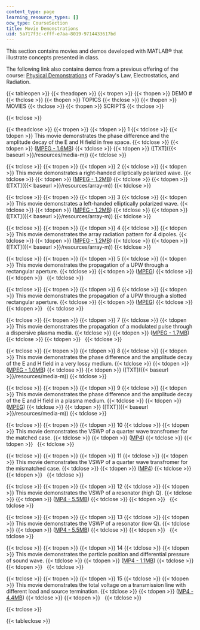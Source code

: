 ```yaml
---
content_type: page
learning_resource_types: []
ocw_type: CourseSection
title: Movie Demonstrations
uid: 5a717f3c-cfff-e7aa-8019-9714433617bd
---
```


This section contains movies and demos developed with MATLAB® that illustrate concepts presented in class.

The following link also contains demos from a previous offering of the course: [Physical Demonstrations](http://web.mit.edu/jbelcher/www/anim.html) of Faraday's Law, Electrostatics, and Radiation.

{{< tableopen >}}
{{< theadopen >}}
{{< tropen >}}
{{< thopen >}}
DEMO #
{{< thclose >}}
{{< thopen >}}
TOPICS
{{< thclose >}}
{{< thopen >}}
MOVIES
{{< thclose >}}
{{< thopen >}}
SCRIPTS
{{< thclose >}}

{{< trclose >}}

{{< theadclose >}}
{{< tropen >}}
{{< tdopen >}}
1
{{< tdclose >}}
{{< tdopen >}}
This movie demonstrates the phase difference and the amplitude decay of the E and H field in free space.
{{< tdclose >}}
{{< tdopen >}}
([MPEG - 1.6MB](/ans7870/6/6.013/f02/freespace.mpeg))
{{< tdclose >}}
{{< tdopen >}}
([TXT]({{< baseurl >}}/resources/media-m))
{{< tdclose >}}

{{< trclose >}}
{{< tropen >}}
{{< tdopen >}}
2
{{< tdclose >}}
{{< tdopen >}}
This movie demonstrates a right-handed elliptically polarized wave.
{{< tdclose >}}
{{< tdopen >}}
([MPEG - 1.2MB](/ans7870/6/6.013/f02/RHEP.mpeg))
{{< tdclose >}}
{{< tdopen >}}
([TXT]({{< baseurl >}}/resources/array-m))
{{< tdclose >}}

{{< trclose >}}
{{< tropen >}}
{{< tdopen >}}
3
{{< tdclose >}}
{{< tdopen >}}
This movie demonstrates a left-handed elliptically polarized wave.
{{< tdclose >}}
{{< tdopen >}}
([MPEG - 1.2MB](/ans7870/6/6.013/f02/LHEP.mpeg))
{{< tdclose >}}
{{< tdopen >}}
([TXT]({{< baseurl >}}/resources/array-m))
{{< tdclose >}}

{{< trclose >}}
{{< tropen >}}
{{< tdopen >}}
4
{{< tdclose >}}
{{< tdopen >}}
This movie demonstrates the array radiation pattern for 4 dipoles.
{{< tdclose >}}
{{< tdopen >}}
([MPEG - 1.2MB](/ans7870/6/6.013/f02/4dipoles.mpeg))
{{< tdclose >}}
{{< tdopen >}}
([TXT]({{< baseurl >}}/resources/array-m))
{{< tdclose >}}

{{< trclose >}}
{{< tropen >}}
{{< tdopen >}}
5
{{< tdclose >}}
{{< tdopen >}}
This movie demonstrates the propagation of a UPW through a rectangular aperture.
{{< tdclose >}}
{{< tdopen >}}
([MPEG](/ans7870/6/6.013/f02/diffract.mpeg))
{{< tdclose >}}
{{< tdopen >}}
 
{{< tdclose >}}

{{< trclose >}}
{{< tropen >}}
{{< tdopen >}}
6
{{< tdclose >}}
{{< tdopen >}}
This movie demonstrates the propagation of a UPW through a slotted rectangular aperture.
{{< tdclose >}}
{{< tdopen >}}
([MPEG](/ans7870/6/6.013/f02/diffract2.mpeg))
{{< tdclose >}}
{{< tdopen >}}
 
{{< tdclose >}}

{{< trclose >}}
{{< tropen >}}
{{< tdopen >}}
7
{{< tdclose >}}
{{< tdopen >}}
This movie demonstrates the propagation of a modulated pulse through a dispersive plasma media.
{{< tdclose >}}
{{< tdopen >}}
([MPEG - 1.7MB](/ans7870/6/6.013/f02/dispersion.mpg))
{{< tdclose >}}
{{< tdopen >}}
 
{{< tdclose >}}

{{< trclose >}}
{{< tropen >}}
{{< tdopen >}}
8
{{< tdclose >}}
{{< tdopen >}}
This movie demonstrates the phase difference and the amplitude decay of the E and H field in a very lossy medium.
{{< tdclose >}}
{{< tdopen >}}
([MPEG - 1.0MB](/ans7870/6/6.013/f02/lossy.mpeg))
{{< tdclose >}}
{{< tdopen >}}
([TXT]({{< baseurl >}}/resources/media-m))
{{< tdclose >}}

{{< trclose >}}
{{< tropen >}}
{{< tdopen >}}
9
{{< tdclose >}}
{{< tdopen >}}
This movie demonstrates the phase difference and the amplitude decay of the E and H field in a plasma medium.
{{< tdclose >}}
{{< tdopen >}}
([MPEG](/ans7870/6/6.013/f02/plasma.mpeg))
{{< tdclose >}}
{{< tdopen >}}
([TXT]({{< baseurl >}}/resources/media-m))
{{< tdclose >}}

{{< trclose >}}
{{< tropen >}}
{{< tdopen >}}
10
{{< tdclose >}}
{{< tdopen >}}
This movie demonstrates the VSWP of a quarter wave transfromer for the matched case.
{{< tdclose >}}
{{< tdopen >}}
([MP4](/ans7870/6/6.013/f02/mat_50.mp4))
{{< tdclose >}}
{{< tdopen >}}
 
{{< tdclose >}}

{{< trclose >}}
{{< tropen >}}
{{< tdopen >}}
11
{{< tdclose >}}
{{< tdopen >}}
This movie demonstrates the VSWP of a quarter wave transfromer for the mismatched case.
{{< tdclose >}}
{{< tdopen >}}
([MP4](/ans7870/6/6.013/f02/mis_50.mp4))
{{< tdclose >}}
{{< tdopen >}}
 
{{< tdclose >}}

{{< trclose >}}
{{< tropen >}}
{{< tdopen >}}
12
{{< tdclose >}}
{{< tdopen >}}
This movie demonstrates the VSWP of a resonator (high Q).
{{< tdclose >}}
{{< tdopen >}}
([MP4 - 5.5MB](/ans7870/6/6.013/f02/high_q.mp4))
{{< tdclose >}}
{{< tdopen >}}
 
{{< tdclose >}}

{{< trclose >}}
{{< tropen >}}
{{< tdopen >}}
13
{{< tdclose >}}
{{< tdopen >}}
This movie demonstrates the VSWP of a resonator (low Q).
{{< tdclose >}}
{{< tdopen >}}
([MP4 - 5.5MB](/ans7870/6/6.013/f02/low_q.mp4))
{{< tdclose >}}
{{< tdopen >}}
 
{{< tdclose >}}

{{< trclose >}}
{{< tropen >}}
{{< tdopen >}}
14
{{< tdclose >}}
{{< tdopen >}}
This movie demonstrates the particle position and differential pressure of sound wave.
{{< tdclose >}}
{{< tdopen >}}
([MP4 - 1.1MB](/ans7870/6/6.013/f02/soundwave.mp4))
{{< tdclose >}}
{{< tdopen >}}
 
{{< tdclose >}}

{{< trclose >}}
{{< tropen >}}
{{< tdopen >}}
15
{{< tdclose >}}
{{< tdopen >}}
This movie demonstrates the total voltage on a transmission line with different load and source termination.
{{< tdclose >}}
{{< tdopen >}}
([MP4 - 4.4MB](/ans7870/6/6.013/f02/Tlines.mpeg))
{{< tdclose >}}
{{< tdopen >}}
 
{{< tdclose >}}

{{< trclose >}}

{{< tableclose >}}